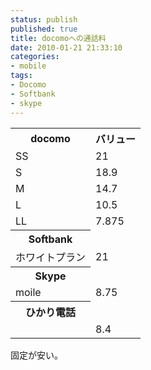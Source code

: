 ```yaml
---
status: publish
published: true
title: docomoへの通話料
date: 2010-01-21 21:33:10
categories:
- mobile
tags:
- Docomo
- Softbank
- skype
---
```

<table>
<tbody>
<tr>
<th>docomo</th>
<th>バリュー</th>
</tr>
<tr>
<td>SS</td>
<td>21</td>
</tr>
<tr>
<td>S</td>
<td>18.9</td>
</tr>
<tr>
<td>M</td>
<td>14.7</td>
</tr>
<tr>
<td>L</td>
<td>10.5</td>
</tr>
<tr>
<td>LL</td>
<td>7.875</td>
</tr>
<tr>
<th>Softbank</th>
<td></td>
</tr>
<tr>
<td>ホワイトプラン</td>
<td>21</td>
</tr>
<tr>
<th>Skype</th>
<td></td>
</tr>
<tr>
<td>moile</td>
<td>8.75</td>
</tr>
<tr>
<th>ひかり電話</th>
<td></td>
</tr>
<tr>
<td></td>
<td>8.4</td>
</tr>
</tbody>
</table>
固定が安い。
